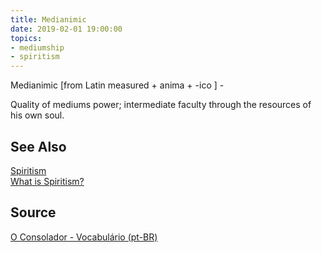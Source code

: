 ```yaml
---
title: Medianimic
date: 2019-02-01 19:00:00
topics:
- mediumship
- spiritism
---
```


Medianimic [from Latin measured + anima + -ico ] - 

Quality of mediums power; intermediate faculty through the resources of his own
soul.

## See Also
[Spiritism](/spiritism)  
[What is Spiritism?](/spiritism/about)  

## Source
[O Consolador - Vocabulário (pt-BR)](http://www.oconsolador.com.br/linkfixo/vocabulario/principal.html)
